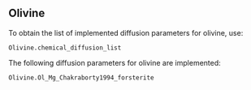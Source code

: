 ## Olivine

To obtain the list of implemented diffusion parameters for olivine, use:

```@docs
Olivine.chemical_diffusion_list
```

The following diffusion parameters for olivine are implemented:

```@docs
Olivine.Ol_Mg_Chakraborty1994_forsterite
```
